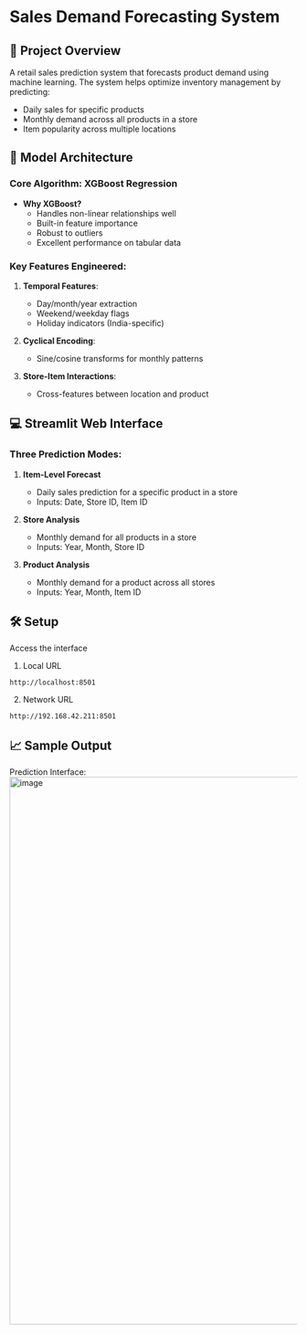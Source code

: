 # Sales Demand Forecasting System

## 📌 Project Overview
A retail sales prediction system that forecasts product demand using machine learning. The system helps optimize inventory management by predicting:
- Daily sales for specific products
- Monthly demand across all products in a store
- Item popularity across multiple locations


## 🤖 Model Architecture
### Core Algorithm: XGBoost Regression
- **Why XGBoost?**
  - Handles non-linear relationships well
  - Built-in feature importance
  - Robust to outliers
  - Excellent performance on tabular data

### Key Features Engineered:
1. **Temporal Features**:
   - Day/month/year extraction
   - Weekend/weekday flags
   - Holiday indicators (India-specific)
   
2. **Cyclical Encoding**:
   - Sine/cosine transforms for monthly patterns

3. **Store-Item Interactions**:
   - Cross-features between location and product

## 💻 Streamlit Web Interface
### Three Prediction Modes:
1. **Item-Level Forecast**
   - Daily sales prediction for a specific product in a store
   - Inputs: Date, Store ID, Item ID

2. **Store Analysis**
   - Monthly demand for all products in a store
   - Inputs: Year, Month, Store ID

3. **Product Analysis**  
   - Monthly demand for a product across all stores
   - Inputs: Year, Month, Item ID


## 🛠️ Setup 
Access the interface
1. Local URL
```
http://localhost:8501
```
2. Network URL
```
http://192.168.42.211:8501
```
   

## 📈 Sample Output
Prediction Interface:
<img width="959" alt="image" src="https://github.com/user-attachments/assets/09e59245-3948-4c54-a6b2-ac347eb8edb3" />




